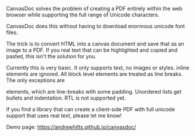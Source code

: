 CanvasDoc solves the problem of creating a PDF entirely within the web browser while supporting the full range of Unicode characters.

CanvasDoc does this without having to download enormous unicode font files.

The trick is to convert HTML into a canvas document and save that as an image to a PDF. If you real text that can be highlighted and copied and pasted, this isn't the solution for you.

Currently this is very basic. It only supports text, no images or styles. inline elements are ignored. All block level elements are treated as line breaks. The only exceptions are <p> elements, which are line-breaks with some padding. Unordered lists get bullets and indentation. RTL is not supported yet.

If you find a library that can create a client-side PDF with full unicode support that uses real text, please let me know!

Demo page: https://andrewhilts.github.io/canvasdoc/
